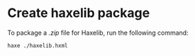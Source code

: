 # Create haxelib package

To package a _.zip_ file for Haxelib, run the following command:

```sh
haxe ./haxelib.hxml
```